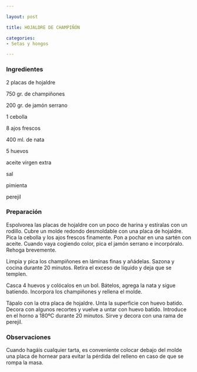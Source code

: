 ```yaml
---

layout: post

title: HOJALDRE DE CHAMPIÑÓN

categories:
- Setas y hongos

---
```


<h3>Ingredientes</h3>

2 placas de hojaldre

750 gr. de champiñones

200 gr. de jamón serrano

1 cebolla

8 ajos frescos

400 ml. de nata

5 huevos

aceite virgen extra

sal

pimienta

perejil

<h3>Preparación</h3>

Espolvorea las placas de hojaldre con un poco de harina y estíralas con un rodillo. Cubre un molde redondo desmoldable con una placa de hojaldre. Pica la cebolla y los ajos frescos finamente. Pon a pochar en una sartén con aceite. Cuando vaya cogiendo color, pica el jamón serrano e incorpóralo. Rehoga brevemente.

Limpia y pica los champiñones en láminas finas y añádelas. Sazona y cocina durante 20 minutos. Retira el exceso de líquido y deja que se templen.

Casca 4 huevos y colócalos en un bol. Bátelos, agrega la nata y sigue batiendo. Incorpora los champiñones y rellena el molde.

Tápalo con la otra placa de hojaldre. Unta la superficie con huevo batido. Decora con algunos recortes y vuelve a untar con huevo batido. Introduce en el horno a 180ºC durante 20 minutos. Sirve y decora con una rama de perejil.

<h3>Observaciones</h3>

Cuando hagáis cualquier tarta, es conveniente colocar debajo del molde una placa de hornear para evitar la pérdida del relleno en caso de que se rompa la masa.